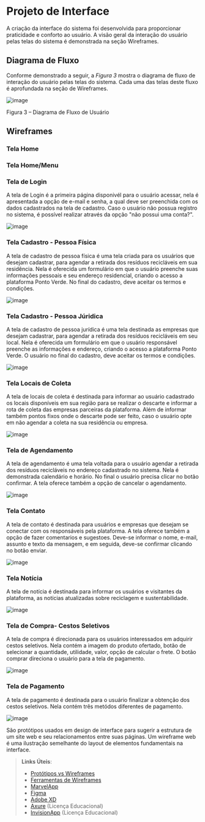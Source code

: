 
# Projeto de Interface

A criação da interface do sistema foi desenvolvida para proporcionar praticidade e conforto ao usuário. A visão geral da interação do usuário pelas telas do sistema é demonstrada na seção Wireframes.



## Diagrama de Fluxo


Conforme demonstrado a seguir, a *Figura 3* mostra o diagrama de fluxo de interação do usuário pelas telas do sistema. Cada uma das telas deste fluxo é aprofundada na seção de Wireframes.


![image](https://user-images.githubusercontent.com/100734910/164746356-603b5a4d-546c-471d-a576-0a14cb642246.png)



Figura 3 – Diagrama de Fluxo de Usuário




## Wireframes

### **Tela Home**


### **Tela Home/Menu**


### **Tela de Login**


A tela de Login é a primeira página disponivél para o usuário acessar, nela é apresentada a opção de e-mail e senha, a qual deve ser preenchida com os dados cadastrados na tela de cadastro. Caso o usuário não possua registro no sistema, é possível realizar através da opção "não possui uma conta?".

![image](https://user-images.githubusercontent.com/100734910/164304668-58560a78-38c5-43b3-b630-0c24f746b451.png)


### **Tela Cadastro - Pessoa Física**


A tela de cadastro de pessoa física é uma tela criada para os usuários que desejam cadastrar, para agendar a retirada dos resíduos recicláveis em sua residência. Nela é oferecida um formulário em que o usuário preenche suas informações pessoais e seu endereço residencial, criando o acesso a plataforma Ponto Verde. No final do cadastro, deve aceitar os termos e condições.

![image](https://user-images.githubusercontent.com/100734910/164304025-e0157d61-74ab-4f94-bc36-2da66b40c033.png)

### **Tela Cadastro - Pessoa Júridica**


A tela de cadastro de pessoa jurídica é uma tela destinada as empresas que desejam cadastrar, para agendar a retirada dos resíduos recicláveis em seu local. Nela é oferecida um formulário em que o usuário responsável preenche as informações e endereço, criando o acesso a plataforma Ponto Verde. O usuário no final do cadastro, deve aceitar os termos e condições. 

![image](https://user-images.githubusercontent.com/100734910/164302335-cf5b22c7-836b-4f00-8d90-3b07890a842e.png)


### **Tela Locais de Coleta**
A tela de locais de coleta é destinada para informar ao usuário cadastrado os locais disponíveis em sua região para se realizar o descarte e informar a rota de coleta das empresas parceiras da plataforma. Além de informar também pontos fixos onde o descarte pode ser feito, caso o usuário opte em não agendar a coleta na sua residência ou empresa.

![image](https://user-images.githubusercontent.com/100734910/164309336-7dfbc742-868b-4291-afa5-1f3e55f1b6c6.png)

### **Tela de Agendamento**
A tela de agendamento é uma tela voltada para o usuário agendar a retirada dos resíduos recicláveis no endereço cadastrado no sistema.  Nela é demonstrada calendário e horário. No final o usuário precisa clicar no botão confirmar. A tela oferece também a opção de cancelar o agendamento. 


 ![image](https://user-images.githubusercontent.com/100734910/164745233-4121e285-91ef-4cc7-bb35-94c4d52403c6.png)



### **Tela Contato**
A tela de contato é destinada para usuários e empresas que desejam se conectar com os responsáveis pela plataforma. A tela oferece também a opção de fazer comentarios e sugestoes. Deve-se informar o nome, e-mail, assunto e texto da mensagem, e em seguida, deve-se confirmar clicando no botão enviar.


![image](https://user-images.githubusercontent.com/100734910/164577753-7bfbdbc7-70bd-4927-a1cf-19a720c74e6a.png)



### **Tela Notícia**

A tela de notícia é destinada para informar os usuários e visitantes da plataforma, as notícias atualizadas sobre reciclagem e sustentabilidade. 

![image](https://user-images.githubusercontent.com/100734910/164305106-db1b1147-4155-4df4-92ff-e49aa5b101a5.png)
### **Tela de Compra- Cestos Seletivos**

A tela de compra é direcionada para os usuários interessados em adquirir cestos seletivos. Nela contém a imagem do produto ofertado, botão de selecionar a quantidade, utilidade, valor, opção de calcular o frete. O botão comprar direciona o usuário para a tela de pagamento.

![image](https://user-images.githubusercontent.com/100734910/164749214-32d2f05e-fb4b-4191-82da-f206d95b455b.png)


### **Tela de Pagamento**

A tela de pagamento é destinada para o usuário finalizar a obtenção dos cestos seletivos. Nela contém três metódos diferentes de pagamento.


![image](https://user-images.githubusercontent.com/100734910/164481277-908a2fb8-e40c-41d6-822b-22093d26c8a0.png)

São protótipos usados em design de interface para sugerir a estrutura de um site web e seu relacionamentos entre suas páginas. Um wireframe web é uma ilustração semelhante do layout de elementos fundamentais na interface.
 
> **Links Úteis**:
> - [Protótipos vs Wireframes](https://www.nngroup.com/videos/prototypes-vs-wireframes-ux-projects/)
> - [Ferramentas de Wireframes](https://rockcontent.com/blog/wireframes/)
> - [MarvelApp](https://marvelapp.com/developers/documentation/tutorials/)
> - [Figma](https://www.figma.com/)
> - [Adobe XD](https://www.adobe.com/br/products/xd.html#scroll)
> - [Axure](https://www.axure.com/edu) (Licença Educacional)
> - [InvisionApp](https://www.invisionapp.com/) (Licença Educacional)
